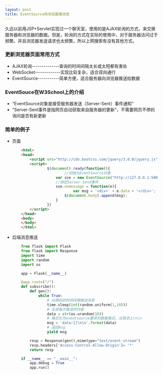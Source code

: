 ```yaml
---
layout: post
title: EventSource向浏览器推消息
---
```


久远以前用JSP+Servlet实现过一个聊天室，使用的是AJAX轮询的方式，来交换服务器和浏览器的数据。但是，轮询的方式在实际的使用中，对于服务器访问过于频繁，并且浏览器发送请求也太频繁，所以上网搜索有没有其他方式。

### **更新浏览器页面常用方式**

* AJAX轮询--------------查询的时间间隔太长或太短都有害处
* WebSocket-------------实现比较复杂，适合双向通行
* EventSource-----------简单方便，适合服务器向浏览器推送给数据

### **EventSouce在W3School上的介绍**

* “EventSource对象是接受服务器发送（Server-Sent）事件通知”
* “Server-Sent事件是指网页自动获取来自服务器的更新”，不需要网页不停的询问是否有新更新

### **简单的例子**

* 页面
    ```html
        <html>
        <head>
            <script src="http://cdn.bootcss.com/jquery/3.0.0/jquery.js"></script>
            <script>
                    $(document).ready(function(){
                            //初始化EventSource对象
                        var sse = new EventSource("http://127.0.0.1:5000")
                        //绑定Server-Send事件
                        sse.onmessage = function(e){
                                var msg = '<div>' + e.data + '</div>';
                            $(document.body).append(msg);
                        }
                    })
            </script>
        </head>
        <body>
        </body>
        </html>
    ```

* 后端消息推送

    ```python
        from flask import Flask
        from flask import Response
        import time
        import random
        import os

        app = Flask(__name__)

        @app.route("/")
        def subscribe():
            def gen():
                while True:
                    # 以随机的时间间隔推送消息
                    time.sleep(int(random.uniform(1,10)))
                    # 生成每次推送的内容
                    data = str(os.urandom(10))
                    # 格式化为eventsource要求的数据格式，注意添上\n\n
                    msg = 'data:{}\n\n'.format(data)
                    # 返回msg
                    yield msg

            resp = Response(gen(),mimetype="text/event-stream")
            resp.headers['Access-Control-Allow-Origin']= '*'
            return resp

        if __name__ == "__main__":
            app.debug = True
            app.run()
    ```


